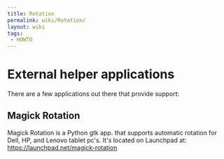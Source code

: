 ```yaml
---
title: Rotation
permalink: wiki/Rotation/
layout: wiki
tags:
 - HOWTO
---
```


External helper applications
============================

There are a few applications out there that provide support:

Magick Rotation
---------------

Magick Rotation is a Python gtk app. that supports automatic rotation
for Dell, HP, and Lenovo tablet pc's. It's located on Launchpad at:
<https://launchpad.net/magick-rotation>
